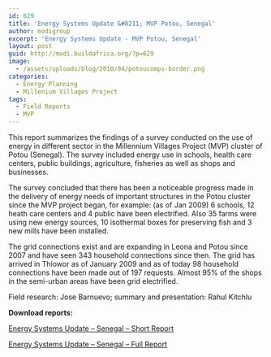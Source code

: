 ```yaml
---
id: 629
title: 'Energy Systems Update &#8211; MVP Potou, Senegal'
author: modigroup
excerpt: 'Energy Systems Update - MVP Potou, Senegal'
layout: post
guid: http://modi.buildafrica.org/?p=629
image:
  - /assets/uploads/blog/2010/04/potoucomps-border.png
categories:
  - Energy Planning
  - Millenium Villages Project
tags:
  - Field Reports
  - MVP
---
```

This report summarizes the findings of a survey conducted on the use of energy in different sector in the Millennium Villages Project (MVP) cluster of Potou (Senegal). The survey included energy use in schools, health care centers, public buildings, agriculture, fisheries as well as shops and businesses. 

The survey concluded that there has been a noticeable progress made in the delivery of energy needs of important structures in the Potou cluster since the MVP project began, for example: (as of Jan 2009) 6 schools, 12 heath care centers and 4 public have been electrified. Also 35 farms were using new energy sources, 10 isothermal boxes for preserving fish and 3 new mills have been installed. 

The grid connections exist and are expanding in Leona and Potou since 2007 and have seen 343 household connections since then. The grid has arrived in Thiowor as of January 2009 and as of today 98 household connections have been made out of 197 requests. Almost 95% of the shops in the semi-urban areas have been grid electrified. 

Field research: Jose Barnuevo; summary and presentation: Rahul Kitchlu 

**Download reports:** 

[Energy Systems Update &#8211; Senegal &#8211; Short Report][1] 

[Energy Systems Update &#8211; Senegal &#8211; Full Report][2]

 [1]: /assets/uploads/blog/2013/06/Rural-Energy-Systems-Update_MVP-Senegal_Short.pdf
 [2]: /assets/uploads/blog/2013/06/Jose-PotouFinalreport-JPedits.pdf